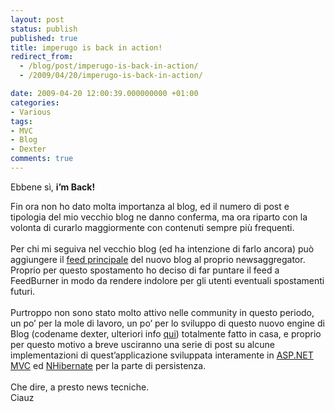 ```yaml
---
layout: post
status: publish
published: true
title: imperugo is back in action!
redirect_from: 
  - /blog/post/imperugo-is-back-in-action/
  - /2009/04/20/imperugo-is-back-in-action/

date: 2009-04-20 12:00:39.000000000 +01:00
categories:
- Various
tags:
- MVC
- Blog
- Dexter
comments: true
---
```

<p>
	Ebbene s&igrave;, <strong>i&rsquo;m Back!</strong></p>
<div>
	Fin ora non ho dato molta importanza al blog, ed il numero di post e tipologia del mio vecchio blog ne danno conferma, ma ora riparto con la volonta di curarlo maggiormente con contenuti sempre pi&ugrave; frequenti.</div>
<div>
	&nbsp;</div>
<div>
	Per chi mi seguiva nel vecchio blog (ed ha intenzione di farlo ancora) pu&ograve; aggiungere il <a href="http://feeds2.feedburner.com/imperugo">feed principale</a> del nuovo blog al proprio newsaggregator. Proprio per questo spostamento ho deciso di far puntare il feed a FeedBurner in modo da rendere indolore per gli utenti eventuali spostamenti futuri.</div>
<div>
	&nbsp;</div>
<div>
	Purtroppo non sono stato molto attivo nelle community in questo periodo, un po&rsquo; per la mole di lavoro, un po&rsquo; per lo sviluppo di questo nuovo engine di Blog (codename dexter, ulteriori info <a href="http://imperugo.tostring.it/About/Dexter">qui</a>) totalmente fatto in casa, e proprio per questo motivo a breve usciranno una serie di post su alcune implementazioni di quest&rsquo;applicazione sviluppata interamente in <a href="http://www.asp.net/mvc">ASP.NET MVC</a> ed <a href="http://www.nhibernate.org/index.html">NHibernate</a> per la parte di persistenza.</div>
<div>
	&nbsp;</div>
<div>
	Che dire, a presto news tecniche.</div>
<div>
	Ciauz</div>
